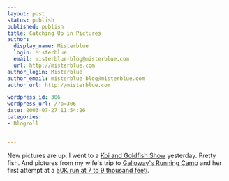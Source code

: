 ```yaml
---
layout: post
status: publish
published: publish
title: Catching Up in Pictures
author:
  display_name: Misterblue
  login: Misterblue
  email: misterblue-blog@misterblue.com
  url: http://misterblue.com
author_login: Misterblue
author_email: misterblue-blog@misterblue.com
author_url: http://misterblue.com

wordpress_id: 306
wordpress_url: /?p=306
date: 2003-07-27 11:54:26
categories:
- Blogroll


---
```

<p>
New pictures are up.
I went to a
<a href="http://pics.misterblue.com/20030726-Koi/">Koi and Goldfish Show</a>
yesterday.  Pretty fish.
And pictures from my wife's trip to
<a href="http://pics.misterblue.com/20030712-JeffCamp/">Galloway's Running Camp</a>
and her first attempt at a
<a href="http://pics.misterblue.com//20030720-Ultra/">50K run at 7 to 9 thousand feeti</a>.
</p>
